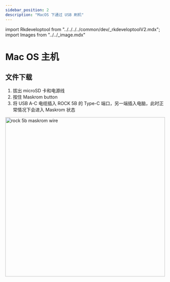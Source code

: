 ```yaml
---
sidebar_position: 2
description: "MacOS 下通过 USB 刷机"
---
```


import Rkdeveloptool from "../../../../common/dev/\_rkdeveloptoolV2.mdx";
import Images from "../../\_image.mdx"

# Mac OS 主机

## 文件下载

<Images loader={true} system_img={true} spi_img={false} />

<Rkdeveloptool model="rock-5b" release_num="b39" desktop="kde" platform="macos" loader="rk3588_spl_loader_v1.08.111.bin">

<ol>
    <li>拔出 microSD 卡和电源线</li>
    <li>按住 Maskrom button</li>
    <li>将 USB A-C 电缆插入 ROCK 5B 的 Type-C 端口，另一端插入电脑，此时正常情况下会进入 Maskrom 状态</li>
</ol>
<img src="/img/rock5b/rock-5b-typec-maskrom-400px.webp" alt="rock 5b maskrom wire" width="500" />

</Rkdeveloptool>
